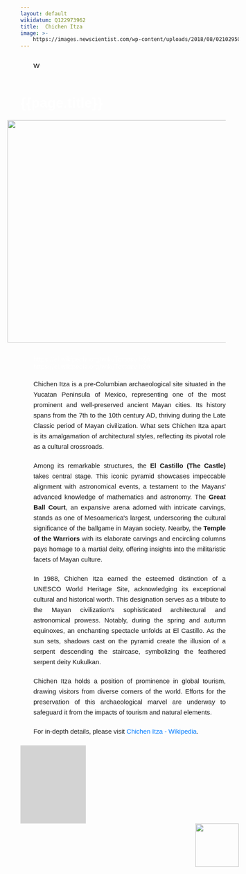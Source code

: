 ```yaml
---
layout: default
wikidatum: Q122973962
title:  Chichen Itza
image: >-
    https://images.newscientist.com/wp-content/uploads/2018/08/02102950/gettyimages-938256100.jpg
---
```


<p style="line-height: 3; color:#000000;">W</p>
<h1 style="font-size:32px; color:#ffffff; font-family:Arial, sans-serif;">{{page.title}}</h1>
<!-- Name title -->
<!-- <h2 id="wikidata_title" style="color:#ffffff; font-family:Arial, sans-serif; padding-left: 30px;"></h2> -->
<!-- <h3 id="wikidata_descr" style="color:#ffffff; font-family:Arial, sans-serif; padding-left: 30px;"></h3> -->

<img src="https://images.newscientist.com/wp-content/uploads/2018/08/02102950/gettyimages-938256100.jpg" style="width: 512px; height: 512px; padding-bottom: 30px; padding-left: 30px; padding-right: 30px; float:right;" />
<!-- the logo of wikipedia -->
<a id="wikidata_href" target="_blank" style="color: #ffffff; padding-left: 30px;">https://el.wikipedia.org/wiki/Τσιτσέν Ιτζά </a>
<a href="https://el.wikipedia.org/wiki/Τσιτσέν Ιτζά" target="_blank" style="color: #ffffff; padding-left: 30px;">https://el.wikipedia.org/wiki/Τσιτσέν Ιτζά</a>
<!-- <img src = "https://upload.wikimedia.org/wikipedia/commons/archive/5/5a/20211013163259%21Wikipedia%27s_W.svg" alt="Wikipedia link" height="20px" style="padding-left: 30px; float:right;"/> <span id="wikipedia_title"> </a> -->
<p id="wikidata_location"></p>

<html lang="en">
    <style><
        h1 {
            text-align: center;
        }
        p { font-family: Arial, sans-serif;
            line-height: 1.6;
            text-align: justify;
            margin-bottom: 20px;
            font-size: 15px;
            padding-left: 30px;
            padding-right: 30px;
        }
        a {
            color: #007BFF;
            text-decoration: none;
        }
        a:hover {
            text-decoration: underline;
        }
    </style>

<p>Chichen Itza is a pre-Columbian archaeological site situated in the Yucatan Peninsula of Mexico, representing one of the most prominent and well-preserved ancient Mayan cities. Its history spans from the 7th to the 10th century AD, thriving during the Late Classic period of Mayan civilization. What sets Chichen Itza apart is its amalgamation of architectural styles, reflecting its pivotal role as a cultural crossroads.</p>

<p>Among its remarkable structures, the <strong>El Castillo (The Castle)</strong> takes central stage. This iconic pyramid showcases impeccable alignment with astronomical events, a testament to the Mayans' advanced knowledge of mathematics and astronomy. The <strong>Great Ball Court</strong>, an expansive arena adorned with intricate carvings, stands as one of Mesoamerica's largest, underscoring the cultural significance of the ballgame in Mayan society. Nearby, the <strong>Temple of the Warriors</strong> with its elaborate carvings and encircling columns pays homage to a martial deity, offering insights into the militaristic facets of Mayan culture.</p>

<p>In 1988, Chichen Itza earned the esteemed distinction of a UNESCO World Heritage Site, acknowledging its exceptional cultural and historical worth. This designation serves as a tribute to the Mayan civilization's sophisticated architectural and astronomical prowess. Notably, during the spring and autumn equinoxes, an enchanting spectacle unfolds at El Castillo. As the sun sets, shadows cast on the pyramid create the illusion of a serpent descending the staircase, symbolizing the feathered serpent deity Kukulkan.</p>

<p>Chichen Itza holds a position of prominence in global tourism, drawing visitors from diverse corners of the world. Efforts for the preservation of this archaeological marvel are underway to safeguard it from the impacts of tourism and natural elements.</p>

<p>For in-depth details, please visit <a href="https://en.wikipedia.org/wiki/Chichen_Itza">Chichen Itza - Wikipedia</a>.</p>

</html>

<div id="map" style="height: 180px; width:30%; background-color:lightgrey; "></div>

<!-- the logo of wikidata -->
<img src="https://upload.wikimedia.org/wikipedia/commons/4/41/Wikidata_Stamp_Rec_Light.svg" style="float:right; width:100px" />

<script src="https://code.jquery.com/jquery-3.6.0.min.js" integrity="sha256-/xUj+3OJU5yExlq6GSYGSHk7tPXikynS7ogEvDej/m4=" crossorigin="anonymous"></script>
<script>var wikidatum = '{{page.wikidatum}}'</script>
<script src="{{ '/assets/js/get_wiki_item.js' | relative_url }}"></script>

<script src="https://unpkg.com/leaflet@1.8.0/dist/leaflet.js"
   integrity="sha512-BB3hKbKWOc9Ez/TAwyWxNXeoV9c1v6FIeYiBieIWkpLjauysF18NzgR1MBNBXf8/KABdlkX68nAhlwcDFLGPCQ=="
   crossorigin=""></script>
<script src='https://api.mapbox.com/mapbox.js/plugins/leaflet-fullscreen/v1.0.1/Leaflet.fullscreen.min.js'></script>